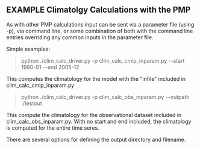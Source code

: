 
EXAMPLE Climatolgy Calculations with the PMP
--------------------------------------------

As with other PMP calculations input can be sent via a parameter file (using -p), via command line, or some combination of both with the command line entries overriding any common inputs in the parameter file.

Simple examples:

>  python ./clim_calc_driver.py -p clim_calc_cmip_inparam.py --start 1980-01 --end 2005-12

This computes the climatology for the model with the "infile" included in clim_calc_cmip_inparam.py

> python ./clim_calc_driver.py -p clim_calc_obs_inparam.py --outpath ./testout

This compute the climatology for the observational dataset included in clim_calc_obs_inparam.py.  With no start and end included, the climatology is computed for the entire time seres.

There are several options for defining the output directory and filename.

